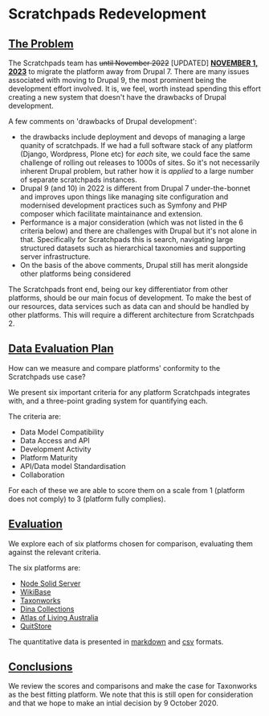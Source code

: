 # Scratchpads Redevelopment

## [The Problem](./docs/redevelopment/1-current/1-problem.md)

The Scratchpads team has ~~until November 2022~~ \[UPDATED\]  [**NOVEMBER 1, 2023**](https://www.drupal.org/psa-2022-02-23) to migrate the platform away from Drupal 7. There are many issues associated with moving to Drupal 9, the most prominent being the development effort involved. It is, we feel, worth instead spending this effort creating a new system that doesn't have the drawbacks of Drupal development. 

A few comments on 'drawbacks of Drupal development':
- the drawbacks include deployment and devops of managing a large quanity of scratchpads. If we had a full software stack of any platform (Django, Wordpress, Plone etc) for *each* site, we could face the same challenge of rolling out releases to 1000s of sites. So it's not necessarily inherent Drupal problem, but rather how it is *applied* to a large number of separate scratchpads instances.
- Drupal 9 (and 10) in 2022 is different from Drupal 7 under-the-bonnet and improves upon things like managing site configuration and modernised development practices such as Symfony and PHP composer which facilitate maintainance and extension.
- Performance is a major consideration (which was not listed in the 6 criteria below) and there are challenges with Drupal but it's not alone in that. Specifically for Scratchpads this is search, navigating large structured datasets such as hierarchical taxonomies and supporting server infrastructure.
- On the basis of the above comments, Drupal still has merit alongside other platforms being considered

The Scratchpads front end, being our key differentiator from other platforms, should be our main focus of development. To make the best of our resources, data services such as data can and should be handled by other platforms. This will require a different architecture from Scratchpads 2.

## [Data Evaluation Plan](./docs/redevelopment/1-current/2-data-evaluation-plan.md)

How can we measure and compare platforms' conformity to the Scratchpads use case?

We present six important criteria for any platform Scratchpads integrates with, and a three-point grading system for quantifying each.

The criteria are:

 - Data Model Compatibility
 - Data Access and API
 - Development Activity
 - Platform Maturity
 - API/Data model Standardisation
 - Collaboration

For each of these we are able to score them on a scale from 1 (platform does not comply) to 3 (platform fully complies).

## [Evaluation](./docs/redevelopment/1-current/3-evaluation.md)

We explore each of six platforms chosen for comparison, evaluating them against the relevant criteria.

The six platforms are:
-   [Node Solid Server](https://github.com/solid/node-solid-server/)
-   [WikiBase](https://www.wikiba.se/)
-   [Taxonworks](https://github.com/SpeciesFileGroup/taxonworks)
-   [Dina Collections](https://dina-demo-docs.nrm.se/docs/)
-   [Atlas of Living Australia](https://github.com/AtlasOfLivingAustralia/ala-install#setup-the-living-atlas-demo)
-   [QuitStore](https://github.com/AKSW/QuitStore)

The quantitative data is presented in [markdown](./4-data.md) and [csv](./4-data.csv) formats.

## [Conclusions](./docs/redevelopment/1-current/5-conclusions.md)

We review the scores and comparisons and make the case for Taxonworks as the best fitting platform.
We note that this is still open for consideration and that we hope to make an intial decision by 9 October 2020.
